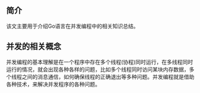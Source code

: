 ## 简介

该文主要用于介绍Go语言在并发编程中的相关知识总结。

## 并发的相关概念

并发编程的基本理解是在一个程序中存在多个线程(协程)同时运行，在多线程同时运行的情况，就会出现各种各样的问题，比如多个线程同时访问某块内存数据，多个线程之间的消息通信，如何确保线程的正确退出等多种问题。并发编程就是借助各种技术，来解决并发程序的各种问题。


